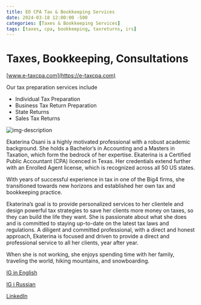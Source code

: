 ```yaml
---
title: EO CPA Tax & Bookkeeping Services
date: 2024-03-18 12:00:00 -500
categories: [Taxes & Bookkeeping Services]
tags: [taxes, cpa, bookkeeping, taxreturns, irs]
---
```


# Taxes, Bookkeeping, Consultations

[www.e-taxcpa.com](https://e-taxcpa.com)

Our tax preparation services include
* Individual Tax Preparation
* Business Tax Return Preparation
* State Returns
* Sales Tax Returns


![img-description](https://e-taxcpa.com/wp-content/uploads/2023/12/about-me.webp)

Ekaterina Osani is a highly motivated professional with a robust academic background. She holds a Bachelor’s in Accounting and a Masters in Taxation, which form the bedrock of her expertise. Ekaterina is a Certified Public Accountant (CPA) licenced in Texas. Her credentials extend further with an Enrolled Agent license, which is recognized across all 50 US states.

With years of successful experience in tax in one of the Big4 firms, she transitioned towards new horizons and established her own tax and bookkeeping practice.

Ekaterina’s goal is to provide personalized services to her clientele and design powerful tax strategies to save her clients more money on taxes, so they can build the life they want. She is passionate about what she does and is committed to staying up-to-date on the latest tax laws and regulations. A diligent and committed professional, with a direct and honest approach, Ekaterina is focused and driven to provide a direct and professional service to all her clients, year after year.

When she is not working, she enjoys spending time with her family, traveling the world, hiking mountains, and snowboarding.

[IG in English](https://www.instagram.com/cpa.osani/?igsh=MWk2aGc2ZWQ4cGVsdQ%3D%3D)

[IG i Russian](https://www.instagram.com/us.tax/?igsh=MXBuaW5yanBqdzJwbw%3D%3D)

[LinkedIn](https://www.linkedin.com/in/ekaterina-osani-cpa-ea-a801a5a7/)

